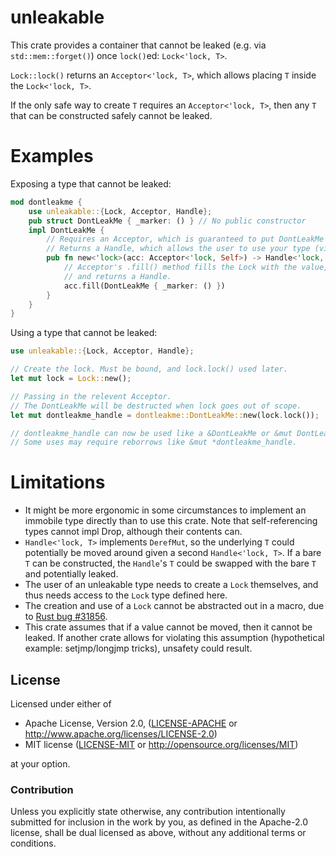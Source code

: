 # unleakable

This crate provides a container that cannot be leaked (e.g. via `std::mem::forget()`) once `lock()`ed: `Lock<'lock, T>`.

`Lock::lock()` returns an `Acceptor<'lock, T>`, which allows placing `T` inside the `Lock<'lock, T>`.

If the only safe way to create `T` requires an `Acceptor<'lock, T>`, then any `T` that can be constructed safely cannot be leaked.

# Examples

Exposing a type that cannot be leaked:

```rust
mod dontleakme {
    use unleakable::{Lock, Acceptor, Handle};
    pub struct DontLeakMe { _marker: () } // No public constructor
    impl DontLeakMe {
        // Requires an Acceptor, which is guaranteed to put DontLeakMe into an unleakable Lock.
        // Returns a Handle, which allows the user to use your type (via Deref/DerefMut)
        pub fn new<'lock>(acc: Acceptor<'lock, Self>) -> Handle<'lock, Self> {
            // Acceptor's .fill() method fills the Lock with the value,
            // and returns a Handle.
            acc.fill(DontLeakMe { _marker: () })
        }
    }
}
```

Using a type that cannot be leaked:

```rust
use unleakable::{Lock, Acceptor, Handle};

// Create the lock. Must be bound, and lock.lock() used later.
let mut lock = Lock::new();

// Passing in the relevent Acceptor.
// The DontLeakMe will be destructed when lock goes out of scope.
let mut dontleakme_handle = dontleakme::DontLeakMe::new(lock.lock());

// dontleakme_handle can now be used like a &DontLeakMe or &mut DontLeakMe.
// Some uses may require reborrows like &mut *dontleakme_handle.
```

# Limitations

* It might be more ergonomic in some circumstances to implement an immobile type directly than to use this crate. Note that self-referencing types cannot impl Drop, although their contents can.
* `Handle<'lock, T>` implements `DerefMut`, so the underlying `T` could potentially be moved around given a second `Handle<'lock, T>`. If a bare `T` can be constructed, the `Handle`'s `T` could be swapped with the bare `T` and potentially leaked.
* The user of an unleakable type needs to create a `Lock` themselves, and thus needs access to the `Lock` type defined here.
* The creation and use of a `Lock` cannot be abstracted out in a macro, due to [Rust bug #31856](https://github.com/rust-lang/rust/issues/31856).
* This crate assumes that if a value cannot be moved, then it cannot be leaked. If another crate allows for violating this assumption (hypothetical example: setjmp/longjmp tricks), unsafety could result.

## License

Licensed under either of

 * Apache License, Version 2.0, ([LICENSE-APACHE](LICENSE-APACHE) or http://www.apache.org/licenses/LICENSE-2.0)
 * MIT license ([LICENSE-MIT](LICENSE-MIT) or http://opensource.org/licenses/MIT)

at your option.

### Contribution

Unless you explicitly state otherwise, any contribution intentionally submitted
for inclusion in the work by you, as defined in the Apache-2.0 license, shall be dual licensed as above, without any
additional terms or conditions.